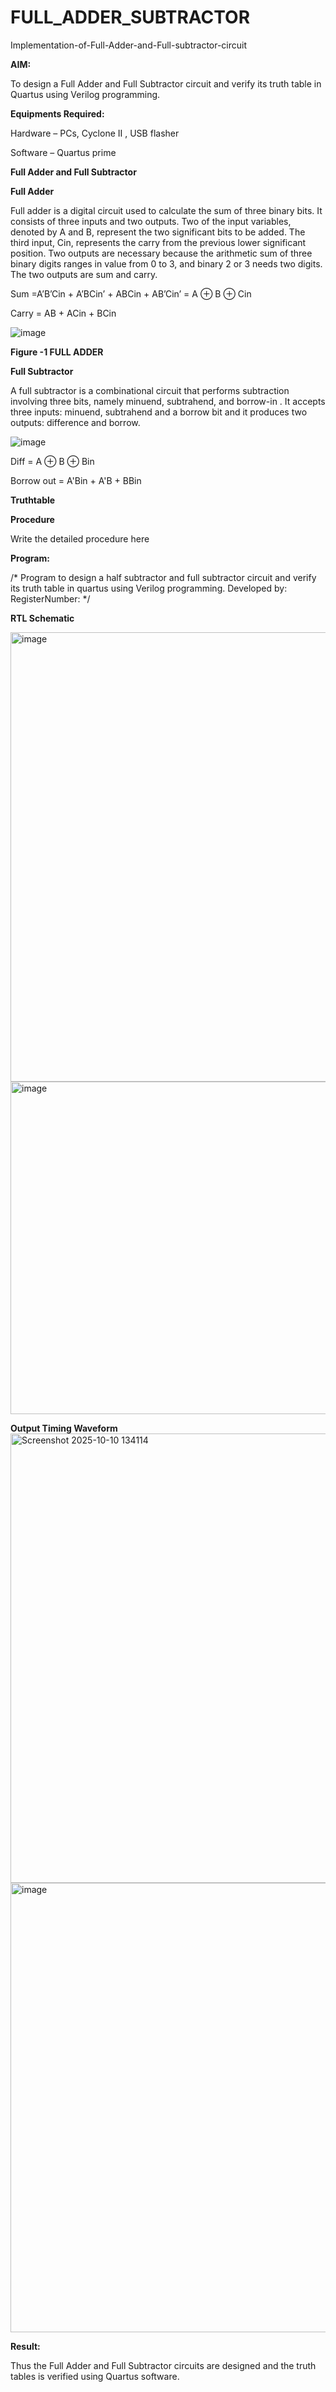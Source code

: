 # FULL_ADDER_SUBTRACTOR

Implementation-of-Full-Adder-and-Full-subtractor-circuit

**AIM:**

To design a Full Adder and Full Subtractor circuit and verify its truth table in Quartus using Verilog programming.

**Equipments Required:**

Hardware – PCs, Cyclone II , USB flasher

Software – Quartus prime

**Full Adder and Full Subtractor**

**Full Adder**

Full adder is a digital circuit used to calculate the sum of three binary bits. It consists of three inputs and two outputs. Two of the input variables, denoted by A and B, represent the two significant bits to be added. The third input, Cin, represents the carry from the previous lower significant position. Two outputs are necessary because the arithmetic sum of three binary digits ranges in value from 0 to 3, and binary 2 or 3 needs two digits. The two outputs are sum and carry.

Sum =A’B’Cin + A’BCin’ + ABCin + AB’Cin’ = A ⊕ B ⊕ Cin 

Carry = AB + ACin + BCin

![image](https://github.com/naavaneetha/FULL_ADDER_SUBTRACTOR/assets/154305477/0f30ba51-5ffb-4198-845f-18e054f675e7)

**Figure -1 FULL ADDER**

**Full Subtractor**

A full subtractor is a combinational circuit that performs subtraction involving three bits, namely minuend, subtrahend, and borrow-in . It accepts three inputs: minuend, subtrahend and a borrow bit and it produces two outputs: difference and borrow.

![image](https://github.com/naavaneetha/FULL_ADDER_SUBTRACTOR/assets/154305477/02b24f51-ab51-4304-9ad6-7b81ffc1ead5)

Diff = A ⊕ B ⊕ Bin 

Borrow out = A'Bin + A'B + BBin

**Truthtable**

**Procedure**

Write the detailed procedure here

**Program:**

/* Program to design a half subtractor and full subtractor circuit and verify its truth table in quartus using Verilog programming. Developed by: RegisterNumber:
*/

**RTL Schematic**

<img width="1359" height="719" alt="image" src="https://github.com/user-attachments/assets/b16db0eb-5b91-4ada-80a1-57ea6221a832" />
<img width="1325" height="532" alt="image" src="https://github.com/user-attachments/assets/dcdc673f-e3fa-4892-8c98-8f425678f8d5" />




**Output Timing Waveform**
<img width="1359" height="719" alt="Screenshot 2025-10-10 134114" src="https://github.com/user-attachments/assets/2b0d10a5-9bb6-4fed-bd25-45eba960c306" />
<img width="1441" height="719" alt="image" src="https://github.com/user-attachments/assets/47e9de26-66e3-4ce3-aba1-210341b9681b" />


**Result:**

Thus the Full Adder and Full Subtractor circuits are designed and the truth tables is verified using Quartus software.



